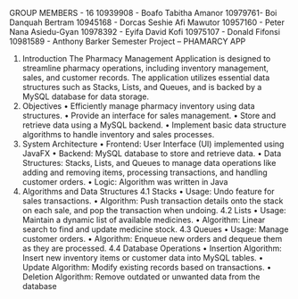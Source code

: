 GROUP MEMBERS - 16
10939908 - Boafo Tabitha Amanor
10979761- Boi Danquah Bertram
10945168 - Dorcas Seshie Afi Mawutor
10957160 - Peter Nana Asiedu-Gyan
10978392 - Eyifa David Kofi
10975107 - Donald Fifonsi
10981589 - Anthony Barker
Semester Project – PHAMARCY APP
1. Introduction
The Pharmacy Management Application is designed to streamline pharmacy operations, including inventory management, sales, and customer records. The application utilizes essential data structures such as Stacks, Lists, and Queues, and is backed by a MySQL database for data storage.
2. Objectives
•
Efficiently manage pharmacy inventory using data structures.
•
Provide an interface for sales management.
•
Store and retrieve data using a MySQL backend.
•
Implement basic data structure algorithms to handle inventory and sales processes.
3. System Architecture
•
Frontend: User Interface (UI) implemented using JavaFX
•
Backend: MySQL database to store and retrieve data.
•
Data Structures: Stacks, Lists, and Queues to manage data operations like adding and removing items, processing transactions, and handling customer orders.
•
Logic: Algorithm was written in Java
4. Algorithms and Data Structures
4.1 Stacks
•
Usage: Undo feature for sales transactions.
•
Algorithm: Push transaction details onto the stack on each sale, and pop the transaction when undoing.
4.2 Lists
•
Usage: Maintain a dynamic list of available medicines.
•
Algorithm: Linear search to find and update medicine stock.
4.3 Queues
•
Usage: Manage customer orders.
•
Algorithm: Enqueue new orders and dequeue them as they are processed.
4.4 Database Operations
•
Insertion Algorithm: Insert new inventory items or customer data into MySQL tables.
•
Update Algorithm: Modify existing records based on transactions.
•
Deletion Algorithm: Remove outdated or unwanted data from the database
